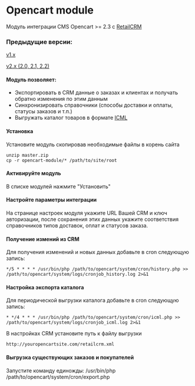 Opencart module
===============

Модуль интеграции CMS Opencart >= 2.3 c [RetailCRM](http://retailcrm.ru)

### Предыдущие версии:

[v1.x](https://github.com/retailcrm/opencart-module/tree/v1.x)

[v2.x (2.0, 2.1, 2.2)](https://github.com/retailcrm/opencart-module/tree/v2.2)

#### Модуль позволяет:

* Экспортировать в CRM данные о заказах и клиентах и получать обратно изменения по этим данным
* Синхронизировать справочники (способы доставки и оплаты, статусы заказов и т.п.)
* Выгружать каталог товаров в формате [ICML](http://www.retailcrm.ru/docs/Developers/ICML)

#### Установка

Установите модуль скопировав необходимые файлы в корень сайта

```
unzip master.zip
cp -r opencart-module/* /path/to/site/root
```

#### Активируйте модуль

В списке модулей нажмите "Установить"

#### Настройте параметры интеграции

На странице настроек модуля укажите URL Вашей CRM и ключ авторизации, после сохранения этих данных укажите соответствия справочников типов доставок, оплат и статусов заказа.

#### Получение измений из CRM

Для получения изменений и новых данных добавьте в cron следующую запись:

```
*/5 * * * * /usr/bin/php /path/to/opencart/system/cron/history.php >> /path/to/opencart/system/logs/cronjob_history.log 2>&1
```

#### Настройка экспорта каталога

Для периодической выгрузки каталога добавьте в cron следующую запись:

```
* */4 * * * /usr/bin/php /path/to/opencart/system/cron/icml.php >> /path/to/opencart/system/logs/cronjob_icml.log 2>&1
```

В настройках CRM установите путь к файлу выгрузки

```
http://youropencartsite.com/retailcrm.xml
```

#### Выгрузка существующих заказов и покупателей

Запустите команду единожды:
/usr/bin/php /path/to/opencart/system/cron/export.php

